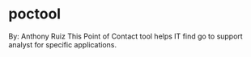 # poctool
By: Anthony Ruiz
This Point of Contact tool helps IT find go to support analyst for specific applications. 

